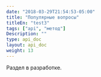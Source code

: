 ```yaml
---
date: "2018-03-29T21:54:53-05:00"
title: "Популярные вопросы"
titleEn: "test3"
tags: ["api", "метод"]
Description: ""
type: api_doc
layout: api_doc
weight: 13
---
```


Раздел в разработке.